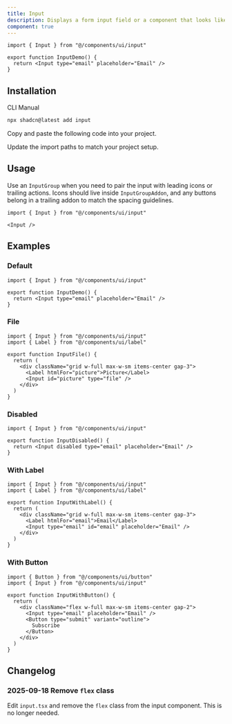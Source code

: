 ```yaml
---
title: Input
description: Displays a form input field or a component that looks like an input field.
component: true
---
```


```tsx
import { Input } from "@/components/ui/input"

export function InputDemo() {
  return <Input type="email" placeholder="Email" />
}

```

## Installation

<CodeTabs>

<TabsList>
  <TabsTrigger value="cli">CLI</TabsTrigger>
  <TabsTrigger value="manual">Manual</TabsTrigger>
</TabsList>
<TabsContent value="cli">

```bash
npx shadcn@latest add input
```

</TabsContent>

<TabsContent value="manual">

<Steps>

<Step>Copy and paste the following code into your project.</Step>

<ComponentSource name="input" title="components/ui/input.tsx" />

<Step>Update the import paths to match your project setup.</Step>

</Steps>

</TabsContent>

</CodeTabs>

## Usage

Use an `InputGroup` when you need to pair the input with leading icons or trailing actions. Icons should live inside `InputGroupAddon`, and any buttons belong in a trailing addon to match the spacing guidelines.

```tsx
import { Input } from "@/components/ui/input"
```

```tsx
<Input />
```

## Examples

### Default

```tsx
import { Input } from "@/components/ui/input"

export function InputDemo() {
  return <Input type="email" placeholder="Email" />
}

```

### File

```tsx
import { Input } from "@/components/ui/input"
import { Label } from "@/components/ui/label"

export function InputFile() {
  return (
    <div className="grid w-full max-w-sm items-center gap-3">
      <Label htmlFor="picture">Picture</Label>
      <Input id="picture" type="file" />
    </div>
  )
}

```

### Disabled

```tsx
import { Input } from "@/components/ui/input"

export function InputDisabled() {
  return <Input disabled type="email" placeholder="Email" />
}

```

### With Label

```tsx
import { Input } from "@/components/ui/input"
import { Label } from "@/components/ui/label"

export function InputWithLabel() {
  return (
    <div className="grid w-full max-w-sm items-center gap-3">
      <Label htmlFor="email">Email</Label>
      <Input type="email" id="email" placeholder="Email" />
    </div>
  )
}

```

### With Button

```tsx
import { Button } from "@/components/ui/button"
import { Input } from "@/components/ui/input"

export function InputWithButton() {
  return (
    <div className="flex w-full max-w-sm items-center gap-2">
      <Input type="email" placeholder="Email" />
      <Button type="submit" variant="outline">
        Subscribe
      </Button>
    </div>
  )
}

```

## Changelog

### 2025-09-18 Remove `flex` class

Edit `input.tsx` and remove the `flex` class from the input component. This is no longer needed.
